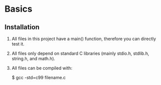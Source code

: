 Basics
=========

## Installation

1. All files in this project have a main() function, therefore you can directly test it.
2. All files only depend on standard C libraries (mainly stdio.h, stdlib.h, string.h, and math.h).
3. All files can be compiled with: 
	
	$ gcc -std=c99 filename.c
